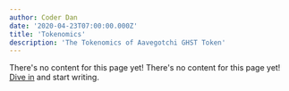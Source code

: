 ```yaml
---
author: Coder Dan
date: '2020-04-23T07:00:00.000Z'
title: 'Tokenomics'
description: 'The Tokenomics of Aavegotchi GHST Token'
---
```


There's no content for this page yet! There's no content for this page yet! [Dive in](https://github.com/aavegotchi/aavegotchi-wiki) and start writing.
